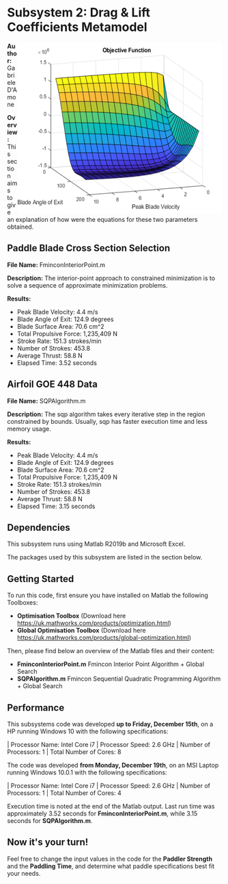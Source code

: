 # Subsystem 2: Drag & Lift Coefficients Metamodel

<img align="right" src="https://github.com/gabrieledamone/DE4-OPT/blob/master/Images/objectivefunction.png" height="400" width="480">

**Author:** Gabriele D'Amone

**Overview:** This section aims to give an explanation of how were the equations for these two parameters obtained. 

## Paddle Blade Cross Section Selection

**File Name:** FminconInteriorPoint.m

**Description:** The interior-point approach to constrained minimization is to solve a sequence of approximate minimization problems.

**Results:** 
- Peak Blade Velocity: 4.4 m/s
- Blade Angle of Exit: 124.9 degrees
- Blade Surface Area: 70.6 cm^2
- Total Propulsive Force: 1,235,409 N
- Stroke Rate:	151.3 strokes/min
- Number of Strokes:	453.8
- Average Thrust:	58.8 N
- Elapsed Time: 3.52 seconds

## Airfoil GOE 448 Data

**File Name:** SQPAlgorithm.m

**Description:** The sqp algorithm takes every iterative step in the region constrained by bounds. Usually, sqp has faster execution time and less memory usage.

**Results:**
- Peak Blade Velocity: 4.4 m/s
- Blade Angle of Exit: 124.9 degrees
- Blade Surface Area: 70.6 cm^2
- Total Propulsive Force: 1,235,409 N
- Stroke Rate:	151.3 strokes/min
- Number of Strokes:	453.8
- Average Thrust:	58.8 N
- Elapsed Time: 3.15 seconds

## Dependencies

This subsystem runs using Matlab R2019b and Microsoft Excel.

The packages used by this subsystem are listed in the section below.

## Getting Started

To run this code, first ensure you have installed on Matlab the following Toolboxes:

- **Optimisation Toolbox** (Download here https://uk.mathworks.com/products/optimization.html)
- **Global Optimisation Toolbox** (Download here https://uk.mathworks.com/products/global-optimization.html)

Then, please find below an overview of the Matlab files and their content:

- **FminconInteriorPoint.m** Fmincon Interior Point Algorithm + Global Search 
- **SQPAlgorithm.m** Fmincon Sequential Quadratic Programming Algorithm + Global Search


## Performance

This subsystems code was developed **up to Friday, December 15th**, on a HP running Windows 10 with the following specifications:

| Processor Name: Intel Core i7 | Processor Speed: 2.6 GHz | Number of Processors: 1 | Total Number of Cores: 8

The code was developed **from Monday, December 19th**, on an MSI Laptop running Windows 10.0.1 with the following specifications:

| Processor Name: Intel Core i7 | Processor Speed: 2.6 GHz | Number of Processors: 1 | Total Number of Cores: 4

Execution time is noted at the end of the Matlab output. Last run time was approximately 3.52 seconds for **FminconInteriorPoint.m**, while 3.15 seconds for **SQPAlgorithm.m**.

## Now it's your turn!

Feel free to change the input values in the code for the **Paddler Strength** and the **Paddling Time**, and determine what paddle specifications best fit your needs. 

